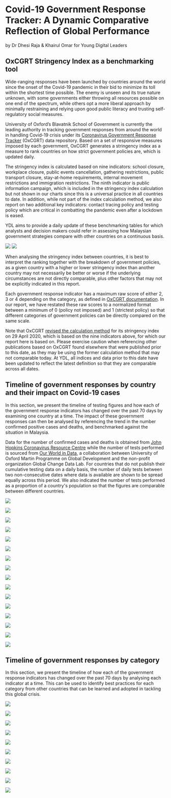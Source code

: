 # Covid-19 Government Response Tracker: A Dynamic Comparative Reflection of Global Performance
<p>by Dr Dhesi Raja & Khairul Omar for Young Digital Leaders

## OxCGRT Stringency Index as a benchmarking tool

Wide-ranging responses have been launched by countries around the world since the onset of the Covid-19 pandemic in their bid to minimize its toll within the shortest time possible. The enemy is unseen and its true nature unknown, with some governments either throwing all resources possible on one end of the spectrum, while others opt a more liberal approach by minimally restraining and relying upon good public literacy and trusting self-regulatory social measures.
<p>
University of Oxford’s Blavatnik School of Government is currently the leading authority in tracking government responses from around the world in handling Covid-19 crisis under its <a href="https://www.bsg.ox.ac.uk/research/research-projects/coronavirus-government-response-tracker">Coronavirus Government Response Tracker</a> (OxCGRT) data repository. Based on a set of responsive measures imposed by each government, OxCGRT generates a stringency index as a measure to rank countries on how strict government policies are, which is updated daily.
<p>
The stringency index is calculated based on nine indicators: school closure, workplace closure, public events cancellation, gathering restrictions, public transport closure, stay-at-home requirements, internal movement restrictions and immigration restrictions. The ninth indicator is public information campaign, which is included in the stringency index calculation but not shown in our charts since this is a universal practice in all countries to date. In addition, while not part of the index calculation method, we also report on two additional key indicators: contact tracing policy and testing policy which are critical in combatting the pandemic even after a lockdown is eased.
<p>
YDL aims to provide a daily update of these benchmarking tables for which analysts and decision makers could refer in assessing how Malaysian government strategies compare with other countries on a continuous basis.
<p>
<img src="https://github.com/khairulomar/Covid-19/blob/master/img/stringency_msia_rank_asiapac.png"> <img src="https://github.com/khairulomar/Covid-19/blob/master/img/stringency_msia_rank_west.png">
<p>
When analysing the stringency index between countries, it is best to interpret the ranking together with the breakdown of government policies, as a given country with a higher or lower stringency index than another country may not necessarily be better or worse if the underlying circumstances are not directly comparable, plus other factors that may not be explicitly indicated in this report.
<p>
Each government response indicator has a maximum raw score of either 2, 3 or 4 depending on the category, as defined in <a href="https://www.bsg.ox.ac.uk/sites/default/files/Calculation and presentation of the Stringency Index.pdf">OxCGRT documentation<a>. In our report, we have restated these raw scores to a normalized format between a minimum of 0 (policy not imposed) and 1 (strictest policy) so that different categories of government policies can be directly compared on the same scale.
<p>
Note that OxCGRT <a href="https://www.bsg.ox.ac.uk/sites/default/files/OxCGRT. What%27s changed 24 April 2020.pdf">revised the calculation method</a> for its stringency index on 29 April 2020, which is based on the nine indicators above, for which our report here is based on. Please exercise caution when referencing other publications based on OxCGRT found elsewhere that were published prior to this date, as they may be using the former calculation method that may not comparable today. At YDL, all indices and data prior to this date have been updated to reflect the latest definition so that they are comparable across all dates.

## Timeline of government responses by country and their impact on Covid-19 cases

In this section, we present the timeline of testing figures and how each of the government response indicators has changed over the past 70 days by examining one country at a time. The impact of these government responses can then be analysed by referencing the trend in the number confirmed positive cases and deaths, and benchmarked against the situation in Malaysia.
<p>
Data for the number of confirmed cases and deaths is obtained from <a href="https://coronavirus.jhu.edu/">John Hopkins Coronavirus Resource Centre</a> while the number of tests performed is sourced from <a href="https://ourworldindata.org/coronavirus-testing">Our World in Data</a>, a collaboration between University of Oxford Martin Programme on Global Development and the non-profit organization Global Change Data Lab. For countries that do not publish their cumulative testing data on a daily basis, the number of daily tests between two non-consecutive dates where data is available are shown to be spread equally across this period. We also indicated the number of tests performed as a proportion of a country's population so that the figures are comparable between different countries. 
<p>
<p>
<img src="https://github.com/khairulomar/Covid-19/blob/master/img/gov_policy_vs_cases_Malaysia.png">
<p>
<img src="https://github.com/khairulomar/Covid-19/blob/master/img/gov_policy_vs_cases_Singapore.png">
<p>
<img src="https://github.com/khairulomar/Covid-19/blob/master/img/gov_policy_vs_cases_Thailand.png">
<p>
<img src="https://github.com/khairulomar/Covid-19/blob/master/img/gov_policy_vs_cases_Indonesia.png">
<p>
<img src="https://github.com/khairulomar/Covid-19/blob/master/img/gov_policy_vs_cases_Vietnam.png">
<p>
<img src="https://github.com/khairulomar/Covid-19/blob/master/img/gov_policy_vs_cases_Taiwan.png">
<p>
<img src="https://github.com/khairulomar/Covid-19/blob/master/img/gov_policy_vs_cases_South_Korea.png">
<p>
<img src="https://github.com/khairulomar/Covid-19/blob/master/img/gov_policy_vs_cases_Japan.png">
<p>
<img src="https://github.com/khairulomar/Covid-19/blob/master/img/gov_policy_vs_cases_Australia.png">
<p>
<img src="https://github.com/khairulomar/Covid-19/blob/master/img/gov_policy_vs_cases_Saudi_Arabia.png">
<p>
<img src="https://github.com/khairulomar/Covid-19/blob/master/img/gov_policy_vs_cases_Germany.png">
<p>
<img src="https://github.com/khairulomar/Covid-19/blob/master/img/gov_policy_vs_cases_Italy.png">
<p>
<img src="https://github.com/khairulomar/Covid-19/blob/master/img/gov_policy_vs_cases_Spain.png">
<p>
<img src="https://github.com/khairulomar/Covid-19/blob/master/img/gov_policy_vs_cases_France.png">
<p>
<img src="https://github.com/khairulomar/Covid-19/blob/master/img/gov_policy_vs_cases_United_Kingdom.png">
<p>
<img src="https://github.com/khairulomar/Covid-19/blob/master/img/gov_policy_vs_cases_Sweden.png">


## Timeline of government responses by category

In this section, we present the timeline of how each of the government response indicators has changed over the past 70 days by analysing each indicator at a time. This can be used to identify best practices for each category from other countries that can be learned and adopted in tackling this global crisis.

<img src="https://github.com/khairulomar/Covid-19/blob/master/img/gov_policy_benchmark_tracing.png">
<p>
<p>
<img src="https://github.com/khairulomar/Covid-19/blob/master/img/gov_policy_benchmark_testing.png">
<p>
<p>
<img src="https://github.com/khairulomar/Covid-19/blob/master/img/gov_policy_benchmark_at_home.png">
<p>
<p>
<img src="https://github.com/khairulomar/Covid-19/blob/master/img/gov_policy_benchmark_movement.png">
<p>
<p>
<img src="https://github.com/khairulomar/Covid-19/blob/master/img/gov_policy_benchmark_immigration.png">
<p>
<p>
<img src="https://github.com/khairulomar/Covid-19/blob/master/img/gov_policy_benchmark_school.png">
<p>
<p>
<img src="https://github.com/khairulomar/Covid-19/blob/master/img/gov_policy_benchmark_workplace.png">
<p>
<p>
<img src="https://github.com/khairulomar/Covid-19/blob/master/img/gov_policy_benchmark_events.png">
<p>
<p>
<img src="https://github.com/khairulomar/Covid-19/blob/master/img/gov_policy_benchmark_gatherings.png">
<p>
<p>
<img src="https://github.com/khairulomar/Covid-19/blob/master/img/gov_policy_benchmark_transport.png">

